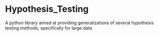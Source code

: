 # Hypothesis_Testing
A python library aimed at providing generalizations of several hypothesis testing methods, specifically for large data
